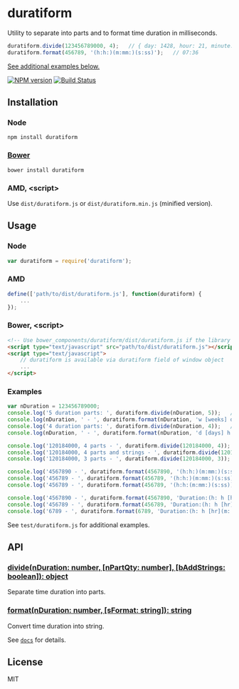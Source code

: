 # duratiform

Utility to separate into parts and to format time duration in milliseconds.

```js
duratiform.divide(123456789000, 4);   // { day: 1428, hour: 21, minute: 33, second: 9 }
duratiform.format(456789, '(h:h:)(m:mm:)(s:ss)');   // 07:36
```

[See additional examples below.](#examples)

[![NPM version](https://badge.fury.io/js/duratiform.png)](http://badge.fury.io/js/duratiform)
[![Build Status](https://travis-ci.org/gamtiq/duratiform.png)](https://travis-ci.org/gamtiq/duratiform)

## Installation

### Node

    npm install duratiform

### [Bower](https://bower.io)

    bower install duratiform

### AMD, &lt;script&gt;

Use `dist/duratiform.js` or `dist/duratiform.min.js` (minified version).

## Usage

### Node

```js
var duratiform = require('duratiform');
```

### AMD

```js
define(['path/to/dist/duratiform.js'], function(duratiform) {
    ...
});
```

### Bower, &lt;script&gt;

```html
<!-- Use bower_components/duratiform/dist/duratiform.js if the library was installed by Bower -->
<script type="text/javascript" src="path/to/dist/duratiform.js"></script>
<script type="text/javascript">
    // duratiform is available via duratiform field of window object
    ...
</script>
```

### Examples <a name="examples"></a>

```js
var nDuration = 123456789000;
console.log('5 duration parts: ', duratiform.divide(nDuration, 5));   // { week: 204, day: 0, hour: 21, minute: 33, second: 9 }
console.log(nDuration, ' - ', duratiform.format(nDuration, 'w [weeks] d [days] h [hours] m [minutes] s [seconds]'));   // 204 weeks 0 days 21 hours 33 minutes 9 seconds
console.log('4 duration parts: ', duratiform.divide(nDuration, 4));   // { day: 1428, hour: 21, minute: 33, second: 9 }
console.log(nDuration, ' - ', duratiform.format(nDuration, 'd [days] h [hours] m [minutes] s [seconds]'));   // 1428 days 21 hours 33 minutes 9 seconds

console.log('120184000, 4 parts - ', duratiform.divide(120184000, 4));   // { day: 1, hour: 9, minute: 23, second: 4 }
console.log('120184000, 4 parts and strings - ', duratiform.divide(120184000, 4, true));   // { day: 1, day2: "01", hour: 9, hour2: "09", minute: 23, minute2: "23", second: 4, second2: "04" }
console.log('120184000, 3 parts - ', duratiform.divide(120184000, 3));   // { hour: 33, minute: 23, second: 4 }

console.log('4567890 - ', duratiform.format(4567890, '(h:h:)(m:mm:)(s:ss)'));   // 1:16:07
console.log('456789 - ', duratiform.format(456789, '(h:h:)(m:mm:)(s:ss)'));   // 07:36
console.log('456789 - ', duratiform.format(456789, '(h:h:(m:mm:)(s:ss))'));   // empty string

console.log('4567890 - ', duratiform.format(4567890, 'Duration:(h: h [hr](m: mm [min](s: ss [sec])))(!h: (m:m [min](s: ss [sec]))(!m:s [sec]))'));   // Duration: 1 hr 16 min 07 sec
console.log('456789 - ', duratiform.format(456789, 'Duration:(h: h [hr](m: mm [min](s: ss [sec])))(!h: (m:m [min](s: ss [sec]))(!m:s [sec]))'));   // Duration: 7 min 36 sec
console.log('6789 - ', duratiform.format(6789, 'Duration:(h: h [hr](m: mm [min](s: ss [sec])))(!h: (m:m [min](s: ss [sec]))(!m:s [sec]))'));   // Duration: 6 sec

```

See `test/duratiform.js` for additional examples.

## API

### [divide(nDuration: number, [nPartQty: number], [bAddStrings: boolean]): object](https://gamtiq.github.io/duratiform/module-duratiform.html#.divide)

Separate time duration into parts.

### [format(nDuration: number, [sFormat: string]): string](https://gamtiq.github.io/duratiform/module-duratiform.html#.format)

Convert time duration into string.

See [`docs`](https://gamtiq.github.io/duratiform/) for details.

## License

MIT

